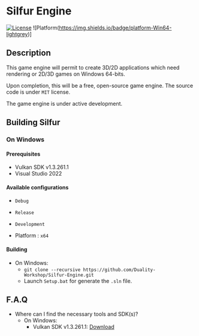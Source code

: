 # Silfur Engine

[![License](https://img.shields.io/badge/License-MIT-blue)](https://opensource.org/license/mit) ![Platform(https://img.shields.io/badge/platform-Win64-lightgrey)]

## Description

This game engine will permit to create 3D/2D applications which need rendering or 2D/3D games on Windows 64-bits.

Upon completion, this will be a free, open-source game engine. The source code is under `MIT` license.

The game engine is under active development.

## Building Silfur

### On Windows
#### Prerequisites

* Vulkan SDK v1.3.261.1
* Visual Studio 2022

#### Available configurations

* `Debug`
* `Release`
* `Development`

* Platform : `x64`

#### Building

* On Windows:
  * `git clone --recursive https://github.com/Duality-Workshop/Silfur-Engine.git`
  * Launch `Setup.bat` for generate the `.sln` file.

## F.A.Q
* Where can I find the necessary tools and SDK(s)?
  * On Windows:
    * Vulkan SDK v1.3.261.1: [Download](https://vulkan.lunarg.com/sdk/download/1.3.261.1/windows/VulkanSDK-1.3.261.1-Installer.exe?Human=true)
